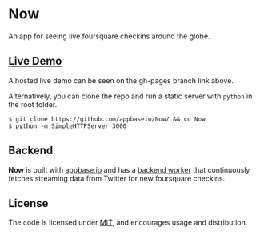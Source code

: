 # Now

An app for seeing live foursquare checkins around the globe.

## [Live Demo](http://appbaseio.github.io/Now/)

A hosted live demo can be seen on the gh-pages branch link above.  

Alternatively, you can clone the repo and run a static server with ``python`` in the root folder.

```
$ git clone https://github.com/appbaseio/Now/ && cd Now
$ python -m SimpleHTTPServer 3000
```

## Backend

**Now** is built with [appbase.io](https://appbase.io) and has a [backend worker](https://github.com/rishiloyola/Now-worker) that continuously fetches streaming data from Twitter for new foursquare checkins.

## License

The code is licensed under [MIT](https://github.com/appbaseio/Now/blob/master/LICENSE), and encourages usage and distribution.
